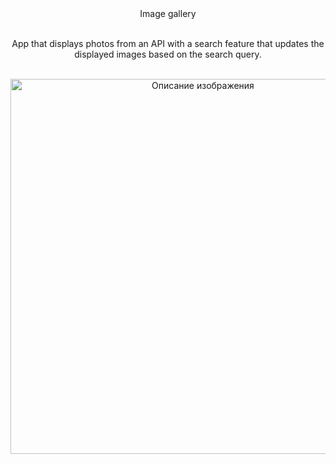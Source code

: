 <div align="center">
  Image gallery
</div>
<br>
<p align="center">App that displays photos from an API with a search feature that updates the displayed images based on the search query.</p>
<br>
<div align="center">
    <img src="https://github.com/user-attachments/assets/68d24cb3-a554-4211-81aa-0034977db923" alt="Описание изображения" width="600"/>
</div>

